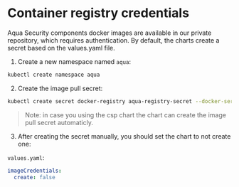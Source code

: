 # Container registry credentials

Aqua Security components docker images are available in our private repository, which requires authentication. By default, the charts create a secret based on the values.yaml file.

1. Create a new namespace named `aqua`:

```bash
kubectl create namespace aqua
```

2. Create the image pull secret:

```bash
kubectl create secret docker-registry aqua-registry-secret --docker-server="registry.aquasec.com" --namespace aqua --docker-username="user@example.com" --docker-password="<Password>" --docker-email="user@example.com"
```

> Note: in case you using the csp chart the chart can create the image pull secret automaticly.

3. After creating the secret manually, you should set the chart to not create one:

`values.yaml`:

```yaml
imageCredentials:
  create: false
```
